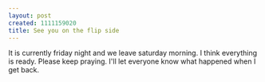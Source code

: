 ```yaml
--- 
layout: post
created: 1111159020
title: See you on the flip side
---
```

It is currently friday night and we leave saturday morning.  I think everything is ready.  Please keep praying.  I'll let everyone know what happened when I get back.
